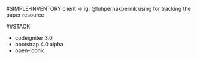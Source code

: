 #SIMPLE-INVENTORY
client -> ig: @luhpernakpernik
using for tracking the paper resource

##STACK
- codeigniter 3.0
- bootstrap 4.0 alpha
- open-iconic